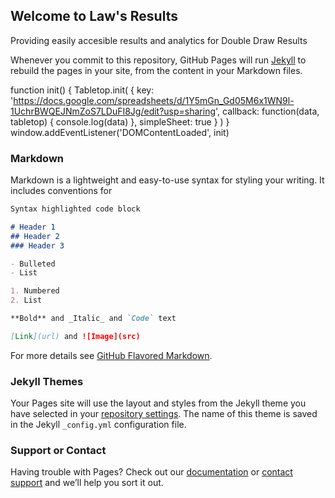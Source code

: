 ## Welcome to Law's Results

Providing easily accesible results and analytics for Double Draw Results

Whenever you commit to this repository, GitHub Pages will run [Jekyll](https://jekyllrb.com/) to rebuild the pages in your site, from the content in your Markdown files.

function init() {
  Tabletop.init( { key: 'https://docs.google.com/spreadsheets/d/1Y5mGn_Gd05M6x1WN9l-1UchrBWQEJNmZoS7LDuFI8Jg/edit?usp=sharing',
                   callback: function(data, tabletop) { 
                       console.log(data)
                   },
                   simpleSheet: true } )
}
window.addEventListener('DOMContentLoaded', init)

<script src='https://cdnjs.cloudflare.com/ajax/libs/tabletop.js/1.5.1/tabletop.min.js'></script>
<script type='text/javascript'>    
  var publicSpreadsheetUrl = 'https://docs.google.com/spreadsheets/d/1sbyMINQHPsJctjAtMW0lCfLrcpMqoGMOJj6AN-sNQrc/pubhtml';

  function init() {
    Tabletop.init( { key: publicSpreadsheetUrl,
                     callback: showInfo,
                     simpleSheet: true } )
  }

  function showInfo(data, tabletop) {
    alert('Successfully processed!')
    console.log(data);
  }

  window.addEventListener('DOMContentLoaded', init)
</script>

### Markdown

Markdown is a lightweight and easy-to-use syntax for styling your writing. It includes conventions for

```markdown
Syntax highlighted code block

# Header 1
## Header 2
### Header 3

- Bulleted
- List

1. Numbered
2. List

**Bold** and _Italic_ and `Code` text

[Link](url) and ![Image](src)
```

For more details see [GitHub Flavored Markdown](https://guides.github.com/features/mastering-markdown/).

### Jekyll Themes

Your Pages site will use the layout and styles from the Jekyll theme you have selected in your [repository settings](https://github.com/LawResults/LawResults.github.io/settings). The name of this theme is saved in the Jekyll `_config.yml` configuration file.

### Support or Contact

Having trouble with Pages? Check out our [documentation](https://help.github.com/categories/github-pages-basics/) or [contact support](https://github.com/contact) and we’ll help you sort it out.
